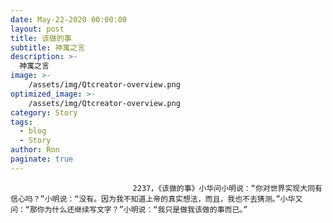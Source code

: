 ```yaml
---
date: May-22-2020 00:00:00
layout: post
title: 该做的事
subtitle: 神寓之言
description: >-
  神寓之言
image: >-
    /assets/img/Qtcreator-overview.png
optimized_image: >-
    /assets/img/Qtcreator-overview.png
category: Story
tags:
  - blog
  - Story
author: Ron
paginate: true
---
```


							　　2237，《该做的事》小华问小明说：“你对世界实现大同有信心吗？”小明说：“没有。因为我不知道上帝的真实想法，而且，我也不去猜测。”小华又问：“那你为什么还继续写文字？”小明说：“我只是做我该做的事而已。”
							
							
						